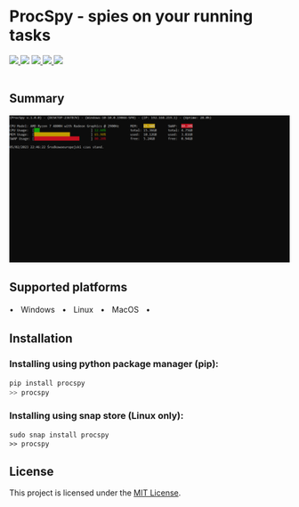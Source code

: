 # ProcSpy - spies on your running tasks

<p align="left">
	<a href="https://opensource.org/licenses/MIT">
		<img src="https://img.shields.io/badge/license-MIT-blue.svg"/>
	</a>
    <img src="https://img.shields.io/badge/version-1.0.0-yellow"/>
	<a href="https://www.firsttimersonly.com/">
		<img src="https://img.shields.io/badge/first--timers--only-friendly-orange.svg?style=flat-square"/>
	</a>
    <a href="https://en.wikipedia.org/wiki/Python_(programming_language)">
		<img src="https://img.shields.io/badge/python-3.8,%203.9-green"/>
	</a>
    <a href="https://en.wikipedia.org/wiki/Operating_system">
		<img src="https://img.shields.io/badge/operating%20system-windows,%20linux,%20macOS-purple"/>
	</a>
  <br>
  <br>
</p>

## Summary



<p align="center">
	<img src="https://github.com/Bamboooz/ProcSpy/blob/master/banner.png?raw=true">
</p>

## Supported platforms

 •ㅤWindowsㅤ•ㅤLinuxㅤ•ㅤMacOSㅤ•

## Installation
### Installing using python package manager (pip):
```python
pip install procspy
>> procspy
```
### Installing using snap store (Linux only):
```commandline
sudo snap install procspy
>> procspy
```

## License

This project is licensed under the [MIT License](https://opensource.org/licenses/MIT).
